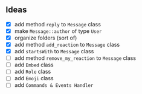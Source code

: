 ## Ideas
- [x] add method `reply` to `Message` class <br/>
- [x] make `Message::author` of type `User`<br/>
- [x] organize folders (sort of) <br/>
- [x] add method `add_reaction` to `Message` class <br/>
- [x] add `startsWith` to `Message` class <br/>
- [ ] add method `remove_my_reaction` to `Message` class <br/>
- [ ] add `Embed` class <br/>
- [ ] add `Role` class <br/>
- [ ] add `Emoji` class <br/>
- [ ] add `Commands & Events Handler` <br/>
